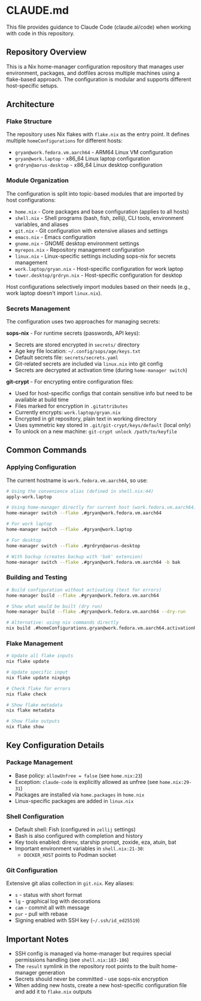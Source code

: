 # CLAUDE.md

This file provides guidance to Claude Code (claude.ai/code) when working with code in this repository.

## Repository Overview

This is a Nix home-manager configuration repository that manages user environment, packages, and dotfiles across multiple machines using a flake-based approach. The configuration is modular and supports different host-specific setups.

## Architecture

### Flake Structure

The repository uses Nix flakes with `flake.nix` as the entry point. It defines multiple `homeConfigurations` for different hosts:

- `gryan@work.fedora.vm.aarch64` - ARM64 Linux VM configuration
- `gryan@work.laptop` - x86_64 Linux laptop configuration
- `grdryn@aorus-desktop` - x86_64 Linux desktop configuration

### Module Organization

The configuration is split into topic-based modules that are imported by host configurations:

- `home.nix` - Core packages and base configuration (applies to all hosts)
- `shell.nix` - Shell programs (bash, fish, zellij), CLI tools, environment variables, and aliases
- `git.nix` - Git configuration with extensive aliases and settings
- `emacs.nix` - Emacs configuration
- `gnome.nix` - GNOME desktop environment settings
- `myrepos.nix` - Repository management configuration
- `linux.nix` - Linux-specific settings including sops-nix for secrets management
- `work.laptop/gryan.nix` - Host-specific configuration for work laptop
- `tower.desktop/grdryn.nix` - Host-specific configuration for desktop

Host configurations selectively import modules based on their needs (e.g., work laptop doesn't import `linux.nix`).

### Secrets Management

The configuration uses two approaches for managing secrets:

**sops-nix** - For runtime secrets (passwords, API keys):
- Secrets are stored encrypted in `secrets/` directory
- Age key file location: `~/.config/sops/age/keys.txt`
- Default secrets file: `secrets/secrets.yaml`
- Git-related secrets are included via `linux.nix` into git config
- Secrets are decrypted at activation time (during `home-manager switch`)

**git-crypt** - For encrypting entire configuration files:
- Used for host-specific configs that contain sensitive info but need to be available at build time
- Files marked for encryption in `.gitattributes`
- Currently encrypts: `work.laptop/gryan.nix`
- Encrypted in git repository, plain text in working directory
- Uses symmetric key stored in `.git/git-crypt/keys/default` (local only)
- To unlock on a new machine: `git-crypt unlock /path/to/keyfile`

## Common Commands

### Applying Configuration

The current hostname is `work.fedora.vm.aarch64`, so use:

```bash
# Using the convenience alias (defined in shell.nix:44)
apply-work.laptop

# Using home-manager directly for current host (work.fedora.vm.aarch64)
home-manager switch --flake .#gryan@work.fedora.vm.aarch64

# For work laptop
home-manager switch --flake .#gryan@work.laptop

# For desktop
home-manager switch --flake .#grdryn@aorus-desktop

# With backup (creates backup with 'bak' extension)
home-manager switch --flake .#gryan@work.fedora.vm.aarch64 -b bak
```

### Building and Testing

```bash
# Build configuration without activating (test for errors)
home-manager build --flake .#gryan@work.fedora.vm.aarch64

# Show what would be built (dry run)
home-manager build --flake .#gryan@work.fedora.vm.aarch64 --dry-run

# Alternative: using nix commands directly
nix build .#homeConfigurations.gryan@work.fedora.vm.aarch64.activationPackage
```

### Flake Management

```bash
# Update all flake inputs
nix flake update

# Update specific input
nix flake update nixpkgs

# Check flake for errors
nix flake check

# Show flake metadata
nix flake metadata

# Show flake outputs
nix flake show
```

## Key Configuration Details

### Package Management

- Base policy: `allowUnfree = false` (see `home.nix:23`)
- Exception: `claude-code` is explicitly allowed as unfree (see `home.nix:29-31`)
- Packages are installed via `home.packages` in `home.nix`
- Linux-specific packages are added in `linux.nix`

### Shell Configuration

- Default shell: Fish (configured in `zellij` settings)
- Bash is also configured with completion and history
- Key tools enabled: direnv, starship prompt, zoxide, eza, atuin, bat
- Important environment variables in `shell.nix:21-30`:
  - `DOCKER_HOST` points to Podman socket

### Git Configuration

Extensive git alias collection in `git.nix`. Key aliases:
- `s` - status with short format
- `lg` - graphical log with decorations
- `cam` - commit all with message
- `pur` - pull with rebase
- Signing enabled with SSH key (`~/.ssh/id_ed25519`)

## Important Notes

- SSH config is managed via home-manager but requires special permissions handling (see `shell.nix:183-186`)
- The `result` symlink in the repository root points to the built home-manager generation
- Secrets should never be committed - use sops-nix encryption
- When adding new hosts, create a new host-specific configuration file and add it to `flake.nix` outputs
